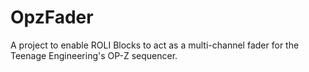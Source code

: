 # OpzFader
A project to enable ROLI Blocks to act as a multi-channel fader for the Teenage Engineering's OP-Z sequencer.
